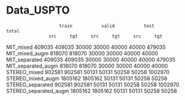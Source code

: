 # Data_USPTO

						train			valid			test			total	
					src		tgt		src		tgt		src		tgt		
  MIT_mixed				409035	409035	30000	30000	40000	40000	479035	
  MIT_mixed_augm			818070	818070	30000	30000	40000	40000		
  MIT_separated			409035	409035	30000	30000	40000	40000	479035	
  MIT_separated_augm		818070	818070	30000	30000	40000	40000		
  STEREO_mixed			902581	902581	50131	50131	50258	50258	1002970	
  STEREO_mixed_augm		1805162	1805162	50131	50131	50258	50258		
  STEREO_separated		902581	902581	50131	50131	50258	50258	1002970	
  STEREO_separated_augm	1805162	1805162	50131	50131	50258	50258	

